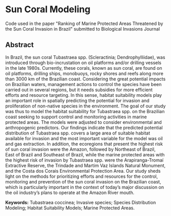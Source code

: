# Sun Coral Modeling
Code used in the paper "Ranking of Marine Protected Areas Threatened by the Sun Coral Invasion in Brazil" submitted to Biological Invasions Journal

## Abstract
In Brazil, the sun coral Tubastraea spp. (Scleractinia; Dendrophylliidae), was introduced through bio-incrustation on oil platforms and/or drilling vessels in the late 1980s. Currently, these corals, known as sun coral, are found on oil platforms, drilling ships, monobuoys, rocky shores and reefs along more than 3000 km of the Brazilian coast. Considering the great potential impacts on Brazilian waters, management actions to control the species have been carried out in several regions, but it needs subsidies for more efficient efforts and resource targeting. In this sense, habitat suitability models play an important role in spatially predicting the potential for invasion and proliferation of non-native species in the environment. The goal of our study was thus to model the habitat suitability for Tubastraea spp. on the Brazilian coast seeking to support control and monitoring activities in marine protected areas. The models were adjusted to consider environmental and anthropogenic predictors. Our findings indicate that the predicted potential distribution of Tubastraea spp. covers a large area of suitable habitat available for invasion and the most important variable for the model was oil and gas extraction. In addition, the ecoregions that present the highest risk of sun coral invasion were the Amazon, followed by Northeast of Brazil, East of Brazil and Southeast of Brazil, while the marine protected areas with the highest risk of invasion by Tubastraea spp. were the Arapiranga-Tromaí Extractive Reserve, the Trindade and Martim Vaz Islands Natural Monument, and the Costa dos Corais Environmental Protection Area. Our study sheds light on the methods for prioritizing efforts and resources for the control, monitoring and prevention of the sun coral invasion on the Brazilian coast, which is particularly important in the context of today’s  major discussion on the oil industry’s plans to operate at the Amazon River mouth.

**Keywords:** Tubastraea coccinea; Invasive species; Species Distribution Modeling; Habitat Suitability Models; Marine Protected Areas.
